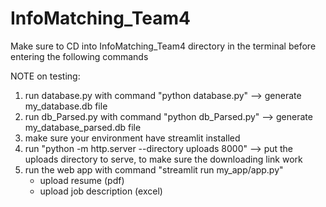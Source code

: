 # InfoMatching_Team4

Make sure to CD into InfoMatching_Team4 directory in the terminal before entering the following commands

NOTE on testing:
1. run database.py with command "python database.py" --> generate my_database.db file
2. run db_Parsed.py with command "python db_Parsed.py" --> generate my_database_parsed.db file
3. make sure your environment have streamlit installed
4. run "python -m http.server --directory uploads 8000" --> put the uploads directory to serve, to make sure the downloading link work
5. run the web app with command "streamlit run my_app/app.py"
    - upload resume (pdf)
    - upload job description (excel)